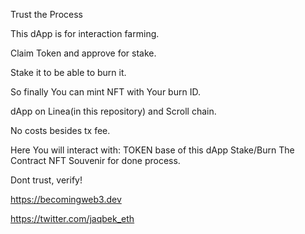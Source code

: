Trust the Process

This dApp is for interaction farming. 

Claim Token and approve for stake. 

Stake it to be able to burn it. 

So finally You can mint NFT with Your burn ID. 

dApp on Linea(in this repository) and Scroll chain. 

No costs besides tx fee. 

Here You will interact with: TOKEN base of this dApp Stake/Burn The Contract NFT Souvenir for done process. 

Dont trust, verify!

https://becomingweb3.dev

https://twitter.com/jaqbek_eth
